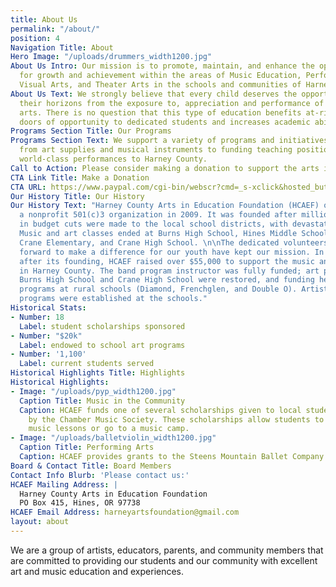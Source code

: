 ```yaml
---
title: About Us
permalink: "/about/"
position: 4
Navigation Title: About
Hero Image: "/uploads/drummers_width1200.jpg"
About Us Intro: Our mission is to promote, maintain, and enhance the opportunities
  for growth and achievement within the areas of Music Education, Performing Arts,
  Visual Arts, and Theater Arts in the schools and communities of Harney County.
About Us Text: We strongly believe that every child deserves the opportunity to expand
  their horizons from the exposure to, appreciation and performance of music and the
  arts. There is no question that this type of education benefits at-risk kids, opens
  doors of opportunity to dedicated students and increases academic ability for all.
Programs Section Title: Our Programs
Programs Section Text: We support a variety of programs and initiatives &mdash; everything
  from art supplies and musical instruments to funding teaching positions to bringing
  world-class performances to Harney County.
Call to Action: Please consider making a donation to support the arts in Harney County.
CTA Link Title: Make a Donation
CTA URL: https://www.paypal.com/cgi-bin/webscr?cmd=_s-xclick&hosted_button_id=2LUZUYG2268NS
Our History Title: Our History
Our History Text: "Harney County Arts in Education Foundation (HCAEF) officially became
  a nonprofit 501(c)3 organization in 2009. It was founded after millions of dollars
  in budget cuts were made to the local school districts, with devastating results.
  Music and art classes ended at Burns High School, Hines Middle School, Slater Elementary,
  Crane Elementary, and Crane High School. \n\nThe dedicated volunteers that stepped
  forward to make a difference for our youth have kept our mission. In the six years
  after its founding, HCAEF raised over $55,000 to support the music and arts programs
  in Harney County. The band program instructor was fully funded; art programs at
  Burns High School and Crane High School were restored, and funding helped assist
  programs at rural schools (Diamond, Frenchglen, and Double O). Artists-in-Residence
  programs were established at the schools."
Historical Stats:
- Number: 18
  Label: student scholarships sponsored
- Number: "$20k"
  Label: endowed to school art programs
- Number: '1,100'
  Label: current students served
Historical Highlights Title: Highlights
Historical Highlights:
- Image: "/uploads/pyp_width1200.jpg"
  Caption Title: Music in the Community
  Caption: HCAEF funds one of several scholarships given to local students each year
    by the Chamber Music Society. These scholarships allow students to receive private
    music lessons or go to a music camp.
- Image: "/uploads/balletviolin_width1200.jpg"
  Caption Title: Performing Arts
  Caption: HCAEF provides grants to the Steens Mountain Ballet Company.
Board & Contact Title: Board Members
Contact Info Blurb: 'Please contact us:'
HCAEF Mailing Address: |
  Harney County Arts in Education Foundation
  PO Box 415, Hines, OR 97738
HCAEF Email Address: harneyartsfoundation@gmail.com
layout: about
---
```


We are a group of artists, educators, parents, and community members that are committed to providing our students and our community with excellent art and music education and experiences.
